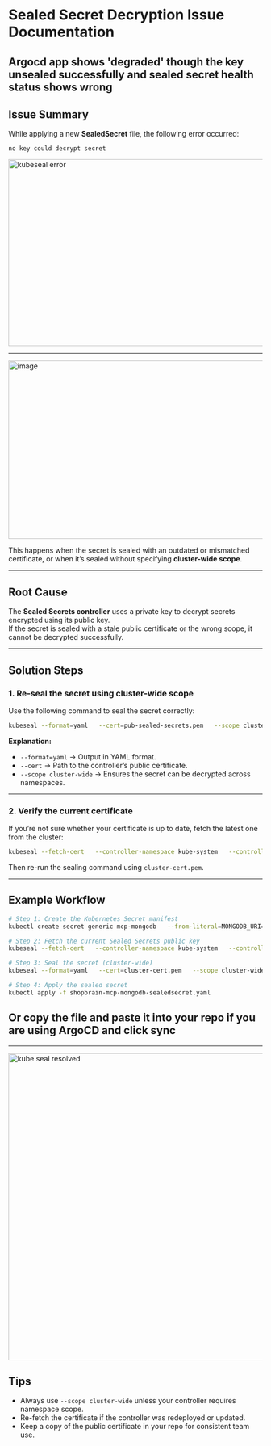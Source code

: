 #  Sealed Secret Decryption Issue Documentation

## Argocd app shows 'degraded' though the key unsealed successfully and sealed secret health status shows wrong

##  Issue Summary
While applying a new **SealedSecret** file, the following error occurred:

```
no key could decrypt secret 
```
<img width="1527" height="370" alt="kubeseal error" src="https://github.com/user-attachments/assets/0d5b4634-be9a-4d42-b3f1-9a0e1b987fbf" />

------

<img width="910" height="353" alt="image" src="https://github.com/user-attachments/assets/c8364207-18ce-403e-a3c3-4dabba1d136b" />


This happens when the secret is sealed with an outdated or mismatched certificate, or when it’s sealed without specifying **cluster-wide scope**.

---

##  Root Cause
The **Sealed Secrets controller** uses a private key to decrypt secrets encrypted using its public key.  
If the secret is sealed with a stale public certificate or the wrong scope, it cannot be decrypted successfully.

---

##  Solution Steps

### 1. Re-seal the secret using cluster-wide scope
Use the following command to seal the secret correctly:

```bash
kubeseal --format=yaml   --cert=pub-sealed-secrets.pem   --scope cluster-wide   < /tmp/dev-mongodb-secret.yaml   > mongodb-sealedsecret.yaml
```

**Explanation:**
- `--format=yaml` → Output in YAML format.  
- `--cert` → Path to the controller’s public certificate.  
- `--scope cluster-wide` → Ensures the secret can be decrypted across namespaces.

---

### 2. Verify the current certificate
If you’re not sure whether your certificate is up to date, fetch the latest one from the cluster:

```bash
kubeseal --fetch-cert   --controller-namespace kube-system   --controller-name sealed-secrets-controller   > cluster-cert.pem
```

Then re-run the sealing command using `cluster-cert.pem`.

---

## Example Workflow

```bash
# Step 1: Create the Kubernetes Secret manifest
kubectl create secret generic mcp-mongodb   --from-literal=MONGODB_URI="your-mongodb-uri"   --dry-run=client -o yaml > /tmp/dev-mongodb-secret.yaml

# Step 2: Fetch the current Sealed Secrets public key
kubeseal --fetch-cert   --controller-namespace kube-system   --controller-name sealed-secrets-controller   > cluster-cert.pem

# Step 3: Seal the secret (cluster-wide)
kubeseal --format=yaml   --cert=cluster-cert.pem   --scope cluster-wide   < /tmp/dev-mongodb-secret.yaml   > mcp-mongodb-sealedsecret.yaml

# Step 4: Apply the sealed secret
kubectl apply -f shopbrain-mcp-mongodb-sealedsecret.yaml
```
## Or copy the file and paste it into your repo if you are using ArgoCD and click sync
---

<img width="1512" height="608" alt="kube seal resolved" src="https://github.com/user-attachments/assets/f7d2c046-07b5-4f26-9ba1-61e8af6d5bf1" />

##  Tips
- Always use `--scope cluster-wide` unless your controller requires namespace scope.  
- Re-fetch the certificate if the controller was redeployed or updated.  
- Keep a copy of the public certificate in your repo for consistent team use.
